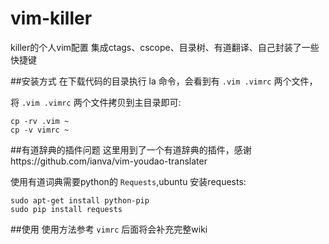 # vim-killer
killer的个人vim配置 集成ctags、cscope、目录树、有道翻译、自己封装了一些快捷键

##安装方式
在下载代码的目录执行 la 命令，会看到有 `.vim .vimrc` 两个文件，

将 `.vim .vimrc` 两个文件拷贝到主目录即可:

	cp -rv .vim ~
	cp -v vimrc ~

##有道辞典的插件问题
这里用到了一个有道辞典的插件，感谢https://github.com/ianva/vim-youdao-translater

使用有道词典需要python的 `Requests`,ubuntu 安装requests:

	sudo apt-get install python-pip
	sudo pip install requests
##使用
使用方法参考 `vimrc` 后面将会补充完整wiki
